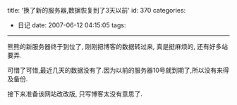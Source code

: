 title: '换了新的服务器,数据恢复到了3天以前'
id: 370
categories:
  - 日记
date: 2007-06-12 04:15:05
tags:
---

熊熊的新服务器终于到位了, 刚刚把博客的数据转过来, 真是挺麻烦的, 还有好多站要弄.

可惜了可惜,最近几天的数据没有了.因为以前的服务器10号就到期了,所以没有来得及备份.

接下来准备该网站改改版, 只写博客太没有意思了.